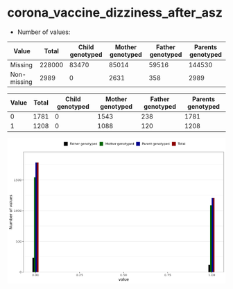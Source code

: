 # corona_vaccine_dizziness_after_asz
- Number of values:

| Value | Total | Child genotyped | Mother genotyped | Father genotyped | Parents genotyped |
| ----- | ----- | --------------- | ---------------- | ---------------- |---------------- |
| Missing | 228000 | 83470 | 85014 | 59516 | 144530 |
| Non-missing | 2989 | 0 | 2631 | 358 | 2989 |

| Value | Total | Child genotyped | Mother genotyped | Father genotyped | Parents genotyped |
| ----- | ----- | --------------- | ---------------- | ---------------- |---------------- |
| 0 | 1781 | 0 | 1543 | 238 | 1781 |
| 1 | 1208 | 0 | 1088 | 120 | 1208 |



![](corona_vaccine_dizziness_after_asz_n.png)




